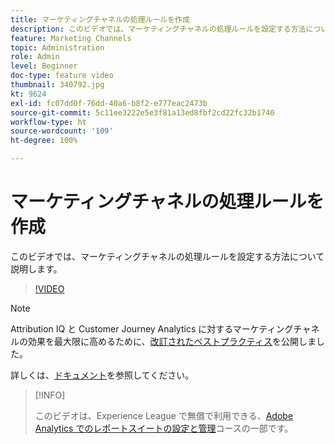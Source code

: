 ```yaml
---
title: マーケティングチャネルの処理ルールを作成
description: このビデオでは、マーケティングチャネルの処理ルールを設定する方法について説明します。
feature: Marketing Channels
topic: Administration
role: Admin
level: Beginner
doc-type: feature video
thumbnail: 340792.jpg
kt: 9624
exl-id: fc07dd0f-76dd-40a6-b8f2-e777eac2473b
source-git-commit: 5c11ee3222e5e3f81a13ed8fbf2cd22fc32b1740
workflow-type: ht
source-wordcount: '109'
ht-degree: 100%

---
```


# マーケティングチャネルの処理ルールを作成

このビデオでは、マーケティングチャネルの処理ルールを設定する方法について説明します。

>[!VIDEO](https://video.tv.adobe.com/v/340792/?quality=12&learn=on)

>[!NOTE]
>
>Attribution IQ と Customer Journey Analytics に対するマーケティングチャネルの効果を最大限に高めるために、[改訂されたベストプラクティス](https://experienceleague.adobe.com/docs/analytics/components/marketing-channels/mchannel-best-practices.html?lang=ja)を公開しました。

詳しくは、[ドキュメント](https://experienceleague.adobe.com/docs/analytics/components/marketing-channels/c-rules.html?lang=ja)を参照してください。

>[!INFO]
>
> このビデオは、Experience League で無償で利用できる、[Adobe Analytics でのレポートスイートの設定と管理](https://experienceleague.adobe.com/?recommended=Analytics-A-1-2021.1.administration&amp;lang=ja)コースの一部です。